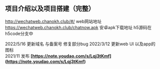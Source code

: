 ## **项目介绍以及项目搭建（完整）** ##
http://wechatweb.chanokh.club/#/  web网站地址  
https://wechatweb.chanokh.club/chatnow.apk  安卓apk下载地址
h5源码在h5code分支中

2022/5/16 更新域名 与备案号 修复部分bug 
2022/3/12 更新web UI 以及app的图标   
2021/11 发布
**[https://note.youdao.com/s/Lqj3tKmf]   
(https://note.youdao.com/s/Lqj3tKmf)**
